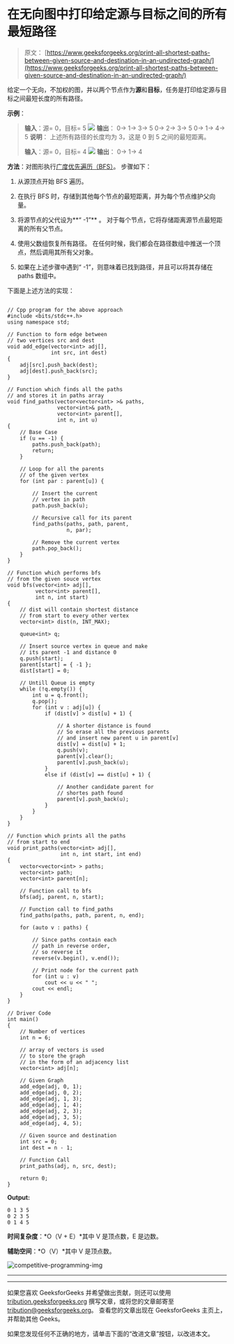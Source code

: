 # 在无向图中打印给定源与目标之间的所有最短路径

> 原文： [https://www.geeksforgeeks.org/print-all-shortest-paths-between-given-source-and-destination-in-an-undirected-graph/](https://www.geeksforgeeks.org/print-all-shortest-paths-between-given-source-and-destination-in-an-undirected-graph/)

给定一个无向，不加权的图，并以两个节点作为**源**和**目标**，任务是打印给定源与目标之间最短长度的所有路径。

**示例**：

> **输入**：源= 0，目标= 5
> ![](img/d2d0b41979bf3aec8fe8bdc821ca2b3d.png) 
> **输出**：
> 0-> 1-> 3-> 5
> 0-> 2-> 3-> 5
> 0-> 1-> 4-> 5
> **说明**：
> 上述所有路径的长度均为 3，这是 0 到 5 之间的最短距离。
> 
> **输入**：源= 0，目标= 4
> ![](img/55a397528bb33ac4c9accacc325c76a7.png) 
> **输出**：
> 0-> 1-> 4

**方法**：对图形执行[广度优先遍历（BFS）](https://www.geeksforgeeks.org/breadth-first-search-or-bfs-for-a-graph/)。 步骤如下：

1.  从源顶点开始 BFS 遍历。

2.  在执行 BFS 时，存储到其他每个节点的最短距离，并为每个节点维护父向量。

3.  将源节点的父代设为**“ -1”** 。 对于每个节点，它将存储距离源节点最短距离的所有父节点。

4.  使用父数组恢复所有路径。 在任何时候，我们都会在路径数组中推送一个顶点，然后调用其所有父对象。

5.  如果在上述步骤中遇到“ -1”，则意味着已找到路径，并且可以将其存储在 paths 数组中。

下面是上述方法的实现：

```

// Cpp program for the above approach 
#include <bits/stdc++.h> 
using namespace std; 

// Function to form edge between 
// two vertices src and dest 
void add_edge(vector<int> adj[], 
              int src, int dest) 
{ 
    adj[src].push_back(dest); 
    adj[dest].push_back(src); 
} 

// Function which finds all the paths 
// and stores it in paths array 
void find_paths(vector<vector<int> >& paths, 
                vector<int>& path, 
                vector<int> parent[], 
                int n, int u) 
{ 
    // Base Case 
    if (u == -1) { 
        paths.push_back(path); 
        return; 
    } 

    // Loop for all the parents 
    // of the given vertex 
    for (int par : parent[u]) { 

        // Insert the current 
        // vertex in path 
        path.push_back(u); 

        // Recursive call for its parent 
        find_paths(paths, path, parent, 
                   n, par); 

        // Remove the current vertex 
        path.pop_back(); 
    } 
} 

// Function which performs bfs 
// from the given souce vertex 
void bfs(vector<int> adj[], 
         vector<int> parent[], 
         int n, int start) 
{ 
    // dist will contain shortest distance 
    // from start to every other vertex 
    vector<int> dist(n, INT_MAX); 

    queue<int> q; 

    // Insert source vertex in queue and make 
    // its parent -1 and distance 0 
    q.push(start); 
    parent[start] = { -1 }; 
    dist[start] = 0; 

    // Untill Queue is empty 
    while (!q.empty()) { 
        int u = q.front(); 
        q.pop(); 
        for (int v : adj[u]) { 
            if (dist[v] > dist[u] + 1) { 

                // A shorter distance is found 
                // So erase all the previous parents 
                // and insert new parent u in parent[v] 
                dist[v] = dist[u] + 1; 
                q.push(v); 
                parent[v].clear(); 
                parent[v].push_back(u); 
            } 
            else if (dist[v] == dist[u] + 1) { 

                // Another candidate parent for 
                // shortes path found 
                parent[v].push_back(u); 
            } 
        } 
    } 
} 

// Function which prints all the paths 
// from start to end 
void print_paths(vector<int> adj[], 
                 int n, int start, int end) 
{ 
    vector<vector<int> > paths; 
    vector<int> path; 
    vector<int> parent[n]; 

    // Function call to bfs 
    bfs(adj, parent, n, start); 

    // Function call to find_paths 
    find_paths(paths, path, parent, n, end); 

    for (auto v : paths) { 

        // Since paths contain each 
        // path in reverse order, 
        // so reverse it 
        reverse(v.begin(), v.end()); 

        // Print node for the current path 
        for (int u : v) 
            cout << u << " "; 
        cout << endl; 
    } 
} 

// Driver Code 
int main() 
{ 
    // Number of vertices 
    int n = 6; 

    // array of vectors is used 
    // to store the graph 
    // in the form of an adjacency list 
    vector<int> adj[n]; 

    // Given Graph 
    add_edge(adj, 0, 1); 
    add_edge(adj, 0, 2); 
    add_edge(adj, 1, 3); 
    add_edge(adj, 1, 4); 
    add_edge(adj, 2, 3); 
    add_edge(adj, 3, 5); 
    add_edge(adj, 4, 5); 

    // Given source and destination 
    int src = 0; 
    int dest = n - 1; 

    // Function Call 
    print_paths(adj, n, src, dest); 

    return 0; 
} 

```

**Output:**

```
0 1 3 5 
0 2 3 5 
0 1 4 5

```

**时间复杂度**：*O（V + E）*其中 V 是顶点数，E 是边数。

**辅助空间**：*O（V）*其中 V 是顶点数。

![competitive-programming-img](img/5211864e7e7a28eeeb039fa5d6073a24.png)

* * *

* * *

如果您喜欢 GeeksforGeeks 并希望做出贡献，则还可以使用 [tribution.geeksforgeeks.org](https://contribute.geeksforgeeks.org/) 撰写文章，或将您的文章邮寄至 tribution@geeksforgeeks.org。 查看您的文章出现在 GeeksforGeeks 主页上，并帮助其他 Geeks。

如果您发现任何不正确的地方，请单击下面的“改进文章”按钮，以改进本文。